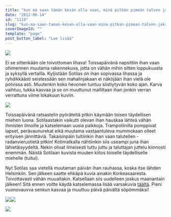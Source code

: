 ```yaml
---
title: "kun mä saan tämän kesän olla vaan, minä pitkän pimeän talven jaksan taas."
date: "2012-06-14"
id: "1119"
slug: "kun-ma-saan-taman-kesan-olla-vaan-mina-pitkan-pimean-talven-jaksan-taas"
coverImageId: ""
template: "page"
post_button_label: "Lue lisää"
---
```


[![](/images/uijuijui.png)](http://1.bp.blogspot.com/-Kor7YIIgAu4/T9nYRqg10MI/AAAAAAAAAwo/GLEKB6Ey1HM/s1600/uijuijui.png)  

Ei se sittenkään ole toivottoman lihava! Toissapäivänä napsittiin ihan vaan ohimennen muutama rakennekuva, jotta on vähän mihin sitten loppukuusta ja syksyllä vertailla. Kyljistään Sotilas on ihan sopivassa lihassa ja ryhdikkäästi seistessään sen mahalinjakaan ei näköjään ihan vielä ole polvissa asti. Muutenkin koko hevonen tuntuu siistiytyvän koko ajan. Karva vaihtuu, tukka kasvaa ja se on muuttunut malliltaan ihan jonkin verran verrattuna viime lokakuun kuviin.

  

[![](/images/IMG_2304.png)](http://2.bp.blogspot.com/-Jmpif54HDJI/T9nYLMWwvvI/AAAAAAAAAwg/gUCAd92pqWM/s1600/IMG_2304.png)

  
  
  
Toissapäivänä ratsastelin pyöräteitä pitkin käymään toisen täydellisen miehen luona. Sotilaastakin vaikutti olevan ihan hauskaa lähteä vähän ihmisten ilmoille ja katselemaan uusia paikkoja. Trampoliinilla pomppivat lapset, perävaunurekat eikä muutama vastaantuleva mummokaan olleet erityisen jännittäviä. Takaisinpäin tultiinkin ihan vaan talutellen - radanvierustietä pitkin! Kotimatkalla nähtiinkin siis useampi juna ihan lähietäisyydeltä. Nekin olivat ilmeisesti tuttu juttu ja taluttajan juttelu kiinnosti enemmän. Näistä Sotilaan kuvista muuten kiitos toiselle täydelliselle miehelle (tuitui).  
  
Nyt Sotilas saa vietellä muutaman päivän ihan rauhassa, koska itse lähden Helsinkiin. Sen jälkeen saatte ehkäpä kuvia ainakin Korkeasaaresta. Toivottavasti vähän muualtakin. Katsellaan siis uudelleen joskus maanantain jälkeen! Sitä ennen voitte käydä katselemassa lisää varsakuvia [täältä](http://maisaw.otukset.fi/kuvat/2012/Tallit+ja+yksitt%E4iset+hevoset/Varsoja/). Pieni vuonovauvva senkun kasvaa ja muuttuu päivä päivältä söpömmäksi!  
  

[![](/images/IMG_2205.png)](http://3.bp.blogspot.com/-Fga8CV5sRJw/T9nYUc57MvI/AAAAAAAAAww/1fxxzrOAYpc/s1600/IMG_2205.png)[![](/images/IMG_2165.png)](http://1.bp.blogspot.com/-wFWNpj2X2zk/T9nbW0u-RwI/AAAAAAAAAxE/Ib7At5WfbqE/s1600/IMG_2165.png)

  

[![](/images/IMG_2137.png)](http://2.bp.blogspot.com/-DAVA-Uynq1g/T9nbTSb-mhI/AAAAAAAAAw8/X5fAZz5pYBk/s1600/IMG_2137.png)

